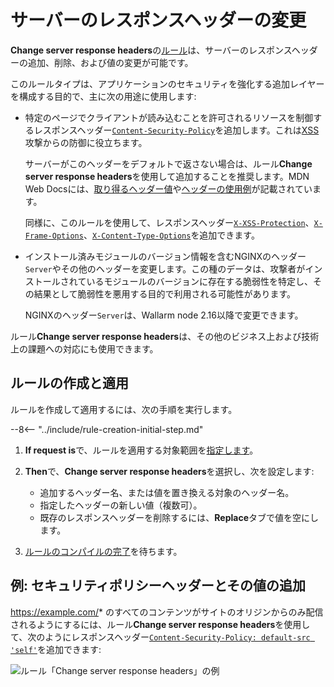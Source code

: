 [api-discovery-enable-link]:        ../../api-discovery/setup.md#enable

# サーバーのレスポンスヘッダーの変更

**Change server response headers**の[ルール](../../user-guides/rules/rules.md)は、サーバーのレスポンスヘッダーの追加、削除、および値の変更が可能です。

このルールタイプは、アプリケーションのセキュリティを強化する追加レイヤーを構成する目的で、主に次の用途に使用します:

* 特定のページでクライアントが読み込むことを許可されるリソースを制御するレスポンスヘッダー[`Content-Security-Policy`](https://developer.mozilla.org/en-US/docs/Web/HTTP/Headers/Content-Security-Policy)を追加します。これは[XSS](../../attacks-vulns-list.md#crosssite-scripting-xss)攻撃からの防御に役立ちます。

    サーバーがこのヘッダーをデフォルトで返さない場合は、ルール**Change server response headers**を使用して追加することを推奨します。MDN Web Docsには、[取り得るヘッダー値](https://developer.mozilla.org/en-US/docs/Web/HTTP/Headers/Content-Security-Policy#directives)や[ヘッダーの使用例](https://developer.mozilla.org/en-US/docs/Web/HTTP/CSP#examples_common_use_cases)が記載されています。

    同様に、このルールを使用して、レスポンスヘッダー[`X-XSS-Protection`](https://developer.mozilla.org/en-US/docs/Web/HTTP/Headers/X-XSS-Protection)、[`X-Frame-Options`](https://developer.mozilla.org/en-US/docs/Web/HTTP/Headers/X-Frame-Options)、[`X-Content-Type-Options`](https://developer.mozilla.org/en-US/docs/Web/HTTP/Headers/X-Content-Type-Options)を追加できます。
* インストール済みモジュールのバージョン情報を含むNGINXのヘッダー`Server`やその他のヘッダーを変更します。この種のデータは、攻撃者がインストールされているモジュールのバージョンに存在する脆弱性を特定し、その結果として脆弱性を悪用する目的で利用される可能性があります。

    NGINXのヘッダー`Server`は、Wallarm node 2.16以降で変更できます。

ルール**Change server response headers**は、その他のビジネス上および技術上の課題への対応にも使用できます。

## ルールの作成と適用

ルールを作成して適用するには、次の手順を実行します。


--8<-- "../include/rule-creation-initial-step.md"
1. **If request is**で、ルールを適用する対象範囲を[指定します](rules.md#configuring)。
1. **Then**で、**Change server response headers**を選択し、次を設定します:

    * 追加するヘッダー名、または値を置き換える対象のヘッダー名。
    * 指定したヘッダーの新しい値（複数可）。
    * 既存のレスポンスヘッダーを削除するには、**Replace**タブで値を空にします。

1. [ルールのコンパイルの完了](rules.md#ruleset-lifecycle)を待ちます。

## 例: セキュリティポリシーヘッダーとその値の追加

https://example.com/* のすべてのコンテンツがサイトのオリジンからのみ配信されるようにするには、ルール**Change server response headers**を使用して、次のようにレスポンスヘッダー[`Content-Security-Policy: default-src 'self'`](https://developer.mozilla.org/en-US/docs/Web/HTTP/CSP#example_1)を追加できます:

![ルール「Change server response headers」の例](../../images/user-guides/rules/add-replace-response-header.png)